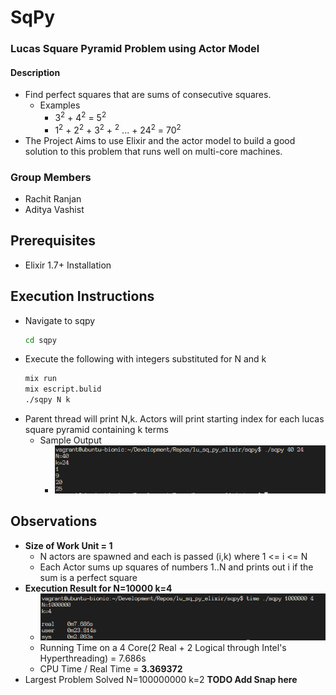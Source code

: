 # SqPy
### Lucas Square Pyramid Problem using Actor Model 

#### Description 
- Find perfect squares that are sums of consecutive
squares. 
  - Examples
    - 3<sup>2</sup> + 4<sup>2</sup> = 5<sup>2</sup>
    - 1<sup>2</sup> + 2<sup>2</sup> + 3<sup>2</sup> + <sup>2</sup> ... + 24<sup>2</sup> = 70<sup>2</sup>
- The Project Aims to use Elixir and the actor model to build a
good solution to this problem that runs well on multi-core machines.

### Group Members 
- Rachit Ranjan
- Aditya Vashist 

## Prerequisites 
- Elixir 1.7+ Installation 

## Execution Instructions 
- Navigate to sqpy
    ```bash
    cd sqpy
    ``` 
- Execute the following with integers substituted for N and k  
   ```bash
   mix run 
   mix escript.bulid
   ./sqpy N k 
   ```
- Parent thread will print N,k. Actors will print starting index for each lucas square pyramid containing k terms
  - Sample Output
    - ![Could not display. Check util/SampleOutputCap.png](util/SampleOutputCap.png?raw=true)

## Observations 
- **Size of Work Unit = 1** 
  - N actors are spawned and each is passed (i,k) where 1 <= i <= N
  - Each Actor sums up squares of numbers 1..N and prints out i if the sum is a perfect square 
- **Execution Result for N=10000 k=4**
  - ![Could not display. Check util/OutCap.png](util/OutCap.png?raw=true)
  - Running Time on a 4 Core(2 Real + 2 Logical through Intel's Hyperthreading) = 7.686s 
  - CPU Time / Real Time = **3.369372**
- Largest Problem Solved N=100000000 k=2
 **TODO Add Snap here** 